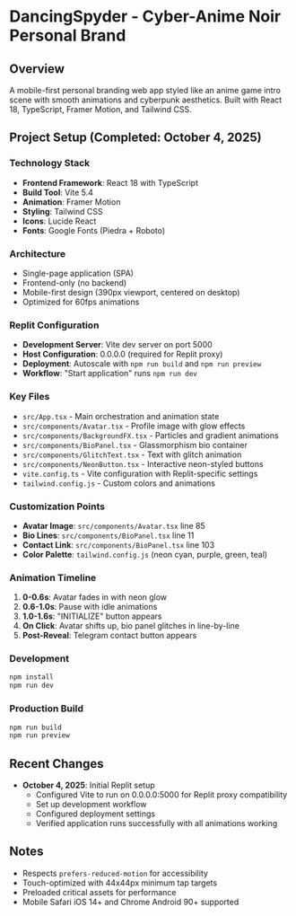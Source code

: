 # DancingSpyder - Cyber-Anime Noir Personal Brand

## Overview
A mobile-first personal branding web app styled like an anime game intro scene with smooth animations and cyberpunk aesthetics. Built with React 18, TypeScript, Framer Motion, and Tailwind CSS.

## Project Setup (Completed: October 4, 2025)

### Technology Stack
- **Frontend Framework**: React 18 with TypeScript
- **Build Tool**: Vite 5.4
- **Animation**: Framer Motion
- **Styling**: Tailwind CSS
- **Icons**: Lucide React
- **Fonts**: Google Fonts (Piedra + Roboto)

### Architecture
- Single-page application (SPA)
- Frontend-only (no backend)
- Mobile-first design (390px viewport, centered on desktop)
- Optimized for 60fps animations

### Replit Configuration
- **Development Server**: Vite dev server on port 5000
- **Host Configuration**: 0.0.0.0 (required for Replit proxy)
- **Deployment**: Autoscale with `npm run build` and `npm run preview`
- **Workflow**: "Start application" runs `npm run dev`

### Key Files
- `src/App.tsx` - Main orchestration and animation state
- `src/components/Avatar.tsx` - Profile image with glow effects
- `src/components/BackgroundFX.tsx` - Particles and gradient animations
- `src/components/BioPanel.tsx` - Glassmorphism bio container
- `src/components/GlitchText.tsx` - Text with glitch animation
- `src/components/NeonButton.tsx` - Interactive neon-styled buttons
- `vite.config.ts` - Vite configuration with Replit-specific settings
- `tailwind.config.js` - Custom colors and animations

### Customization Points
- **Avatar Image**: `src/components/Avatar.tsx` line 85
- **Bio Lines**: `src/components/BioPanel.tsx` line 11
- **Contact Link**: `src/components/BioPanel.tsx` line 103
- **Color Palette**: `tailwind.config.js` (neon cyan, purple, green, teal)

### Animation Timeline
1. **0-0.6s**: Avatar fades in with neon glow
2. **0.6-1.0s**: Pause with idle animations
3. **1.0-1.6s**: "INITIALIZE" button appears
4. **On Click**: Avatar shifts up, bio panel glitches in line-by-line
5. **Post-Reveal**: Telegram contact button appears

### Development
```bash
npm install
npm run dev
```

### Production Build
```bash
npm run build
npm run preview
```

## Recent Changes
- **October 4, 2025**: Initial Replit setup
  - Configured Vite to run on 0.0.0.0:5000 for Replit proxy compatibility
  - Set up development workflow
  - Configured deployment settings
  - Verified application runs successfully with all animations working

## Notes
- Respects `prefers-reduced-motion` for accessibility
- Touch-optimized with 44x44px minimum tap targets
- Preloaded critical assets for performance
- Mobile Safari iOS 14+ and Chrome Android 90+ supported
